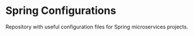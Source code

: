 # Spring Configurations
Repository with useful configuration files for Spring microservices projects.
